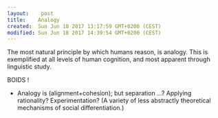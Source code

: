 ```yaml
---
layout:    post
title:    Analogy
created:  Sun Jun 18 2017 13:17:59 GMT+0200 (CEST)
modified: Sun Jun 18 2017 14:39:54 GMT+0200 (CEST)
---
```


The most natural principle by which humans reason, is analogy. This is exemplified at all levels of human cognition, and most apparent through linguistic study.

BOIDS !
- Analogy is (alignment+cohesion); but separation ...? Applying rationality? Experimentation? (A variety of less abstractly theoretical mechanisms of social differentiation.)